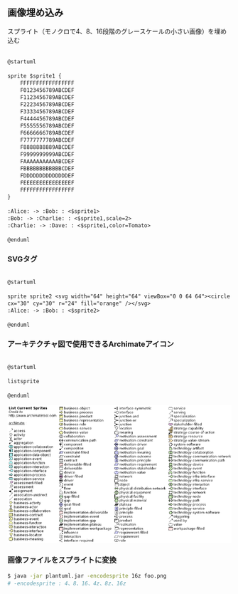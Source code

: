 ## 画像埋め込み

スプライト（モノクロで4、8、16段階のグレースケールの小さい画像）を埋め込む

```plantuml

@startuml

sprite $sprite1 {
    FFFFFFFFFFFFFFFFF
    F0123456789ABCDEF
    F1123456789ABCDEF
    F2223456789ABCDEF
    F3333456789ABCDEF
    F4444456789ABCDEF
    F5555556789ABCDEF
    F6666666789ABCDEF
    F7777777789ABCDEF
    F8888888889ABCDEF
    F9999999999ABCDEF
    FAAAAAAAAAAABCDEF
    FBBBBBBBBBBBBCDEF
    FDDDDDDDDDDDDDDEF
    FEEEEEEEEEEEEEEEF
    FFFFFFFFFFFFFFFFF
}

:Alice: -> :Bob: : <$sprite1>
:Bob: -> :Charlie: : <$sprite1,scale=2>
:Charlie: -> :Dave: : <$sprite1,color=Tomato>

@enduml

```

### SVGタグ

```plantuml

@startuml

sprite sprite2 <svg width="64" height="64" viewBox="0 0 64 64"><circle cx="30" cy="30" r="24" fill="orange" /></svg>
:Alice: -> :Bob: : <$sprite2>

@enduml

```

### アーキテクチャ図で使用できるArchimateアイコン

```plantuml

@startuml

listsprite

@enduml

```

![アイコン](https://raw.githubusercontent.com/YA-androidapp/PlantUML-CheatSheet/main/img/listsprite-Archimate.png "アイコン")

### 画像ファイルをスプライトに変換

```bash
$ java -jar plantuml.jar -encodesprite 16z foo.png
# -encodesprite : 4、8、16、4z、8z、16z
```
